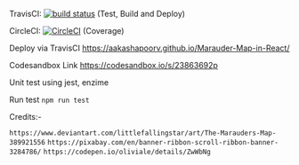 TravisCI: [![build status](https://img.shields.io/travis/aakashapoorv/Marauder-Map-in-React/master.svg?style=flat-square)](https://travis-ci.org/aakashapoorv/Marauder-Map-in-React) (Test, Build and Deploy)

CircleCI: [![CircleCI](https://circleci.com/gh/aakashapoorv/Marauder-Map-in-React.svg?style=svg)](https://circleci.com/gh/aakashapoorv/Marauder-Map-in-React) (Coverage)


Deploy via TravisCI
https://aakashapoorv.github.io/Marauder-Map-in-React/

Codesandbox Link
https://codesandbox.io/s/23863692p

Unit test using jest, enzime

Run test
`npm run test`

Credits:-

`https://www.deviantart.com/littlefallingstar/art/The-Marauders-Map-389921556`
`https://pixabay.com/en/banner-ribbon-scroll-ribbon-banner-3284786/`
`https://codepen.io/oliviale/details/ZwWbNg`
